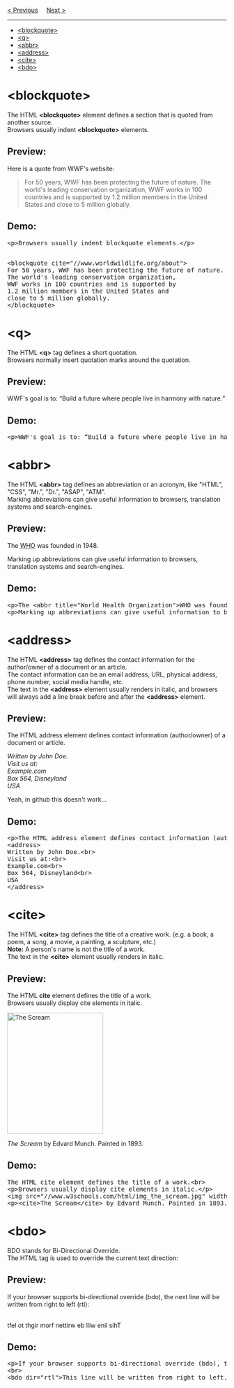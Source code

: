 <a href="/HTML/Formats.md">&lt; Previous</a>
&nbsp;&nbsp;&nbsp;
<a href="/HTML/Comments.md">Next &gt;</a>
<hr>
<ul>
  <li><a href="#blockquote">&lt;blockquote&gt;</a></li>
  <li><a href="#q">&lt;q&gt;</a></li>
  <li><a href="#abbr">&lt;abbr&gt;</a></li>
  <li><a href="#address">&lt;address&gt;</a></li>
  <li><a href="#cite">&lt;cite&gt;</a></li>
  <li><a href="#bdo">&lt;bdo&gt;</a></li>
</ul>
<h1>&lt;blockquote&gt;</h1>
The HTML <b>&lt;blockquote&gt;</b> element defines a section that is quoted from another source.
<br>
Browsers usually indent <b>&lt;blockquote&gt;</b> elements.
<h2>Preview:</h2>
<p>Here is a quote from WWF's website:</p>
<blockquote cite="http://www.worldwildlife.org/about">
For 50 years, WWF has been protecting the future of nature.
The world's leading conservation organization,
WWF works in 100 countries and is supported by
1.2 million members in the United States and
close to 5 million globally.
</blockquote>
<h2>Demo:</h2>
<pre>
&lt;p&gt;Browsers usually indent blockquote elements.&lt;/p&gt;
<p></p>
&lt;blockquote cite="//www.worldwildlife.org/about"&gt;
For 50 years, WWF has been protecting the future of nature.
The world's leading conservation organization,
WWF works in 100 countries and is supported by
1.2 million members in the United States and
close to 5 million globally.
&lt;/blockquote&gt;
</pre>
<h1>&lt;q&gt;</h1>
The HTML <b>&lt;q&gt;</b> tag defines a short quotation.
<br>
Browsers normally insert quotation marks around the quotation.
<h2>Preview:</h2>
<p>WWF's goal is to: <q>Build a future where people live in harmony with nature.</q></p>
<h2>Demo:</h2>
<pre>&lt;p&gt;WWF's goal is to: <q>Build a future where people live in harmony with nature.&lt;/q&gt;&lt;/p&gt;</pre>
<h1>&lt;abbr&gt;</h1>
The HTML <b>&lt;abbr&gt;</b> tag defines an abbreviation or an acronym, like "HTML", "CSS", "Mr.", "Dr.", "ASAP", "ATM".
<br>
Marking abbreviations can give useful information to browsers, translation systems and search-engines.
<h2>Preview:</h2>
<p>The <abbr title="World Health Organization">WHO</abbr> was founded in 1948.</p>
<p>Marking up abbreviations can give useful information to browsers, translation systems and search-engines.</p>
<h2>Demo:</h2>
<pre>
&lt;p&gt;The &lt;abbr title="World Health Organization"&gt;WHO</abbr> was founded in 1948.&lt;/p&gt;
&lt;p&gt;Marking up abbreviations can give useful information to browsers, translation systems and search-engines.&lt;/p&gt;
</pre>
<h1>&lt;address&gt;</h1>
The HTML <b>&lt;address&gt;</b> tag defines the contact information for the author/owner of a document or an article.
<br>
The contact information can be an email address, URL, physical address, phone number, social media handle, etc.
<br>
The text in the <b>&lt;address&gt;</b> element usually renders in italic, and browsers will always add a line break before and after the <b>&lt;address&gt;</b> element.
<h2>Preview:</h2>
<p>The HTML address element defines contact information (author/owner) of a document or article.</p>
<address>
Written by John Doe.
<br> 
Visit us at:
<br>
Example.com
<br>
Box 564, Disneyland
<br>
USA
</address>
<p></p>
Yeah, in github this doesn't work...
<h2>Demo:</h2>
<pre>
&lt;p&gt;The HTML address element defines contact information (author/owner) of a document or article.&lt;/p&gt;
&lt;address&gt;
Written by John Doe.&lt;br&gt; 
Visit us at:&lt;br&gt;
Example.com&lt;br&gt;
Box 564, Disneyland&lt;br&gt;
USA
&lt;/address&gt;
</pre>
<h1>&lt;cite&gt;</h1>
The HTML <b>&lt;cite&gt;</b> tag defines the title of a creative work. (e.g. a book, a poem, a song, a movie, a painting, a sculpture, etc.)
<br>
<b>Note:</b> A person's name is not the title of a work.
<br>
The text in the <b>&lt;cite&gt;</b> element usually renders in italic.
<h2>Preview:</h2>
The HTML <b>cite</b> element defines the title of a work.
<br>
Browsers usually display cite elements in italic.
<p></p>
<img src="https://www.w3schools.com/html/img_the_scream.jpg" width="220" height="277" alt="The Scream">
<p><cite>The Scream</cite> by Edvard Munch. Painted in 1893.</p>
<h2>Demo:</h2>
<pre>
The HTML cite element defines the title of a work.&lt;br&gt;
&lt;p&gt;Browsers usually display cite elements in italic.&lt;/p&gt;
&lt;img src="//www.w3schools.com/html/img_the_scream.jpg" width="220" height="277" alt="The Scream"&gt;
&lt;p&gt;&lt;cite&gt;The Scream&lt;/cite&gt; by Edvard Munch. Painted in 1893.&lt;/p&gt;
</pre>
<h1>&lt;bdo&gt;</h1>
BDO stands for Bi-Directional Override.
<br>
The HTML <bdo> tag is used to override the current text direction:
<h2>Preview:</h2>
<p>If your browser supports bi-directional override (bdo), the next line will be written from right to left (rtl):</p>
<br>
tfel ot thgir morf nettirw eb lliw enil sihT
<h2>Demo:</h2>
<pre>
&lt;p&gt;If your browser supports bi-directional override (bdo), the next line will be written from right to left (rtl):&lt;/p&gt;
&lt;br&gt;
&lt;bdo dir="rtl">This line will be written from right to left.&lt;/bdo&gt;
</pre>
